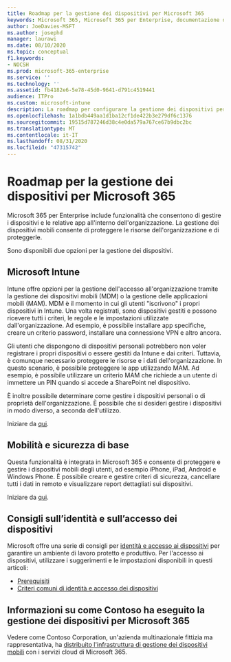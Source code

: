 ```yaml
---
title: Roadmap per la gestione dei dispositivi per Microsoft 365
keywords: Microsoft 365, Microsoft 365 per Enterprise, documentazione di Microsoft 365, gestione dei dispositivi mobili, Intune
author: JoeDavies-MSFT
ms.author: josephd
manager: laurawi
ms.date: 08/10/2020
ms.topic: conceptual
f1.keywords:
- NOCSH
ms.prod: microsoft-365-enterprise
ms.service: ''
ms.technology: ''
ms.assetid: fb4182e6-5e78-45d0-9641-d791c4519441
audience: ITPro
ms.custom: microsoft-intune
description: La roadmap per configurare la gestione dei dispositivi per Microsoft 365.
ms.openlocfilehash: 1a1bdb449aa1d1ba12cf1de422b3e279df6c1376
ms.sourcegitcommit: 19515d787246d38c4e0da579a767ce67b9dbc2bc
ms.translationtype: MT
ms.contentlocale: it-IT
ms.lasthandoff: 08/31/2020
ms.locfileid: "47315742"
---
```

# <a name="device-management-roadmap-for-microsoft-365"></a>Roadmap per la gestione dei dispositivi per Microsoft 365


Microsoft 365 per Enterprise include funzionalità che consentono di gestire i dispositivi e le relative app all'interno dell'organizzazione. La gestione dei dispositivi mobili consente di proteggere le risorse dell'organizzazione e di proteggerle.

Sono disponibili due opzioni per la gestione dei dispositivi.

## <a name="microsoft-intune"></a>Microsoft Intune

Intune offre opzioni per la gestione dell'accesso all'organizzazione tramite la gestione dei dispositivi mobili (MDM) o la gestione delle applicazioni mobili (MAM). MDM è il momento in cui gli utenti "iscrivono" i propri dispositivi in Intune. Una volta registrati, sono dispositivi gestiti e possono ricevere tutti i criteri, le regole e le impostazioni utilizzate dall'organizzazione. Ad esempio, è possibile installare app specifiche, creare un criterio password, installare una connessione VPN e altro ancora.

Gli utenti che dispongono di dispositivi personali potrebbero non voler registrare i propri dispositivi o essere gestiti da Intune e dai criteri. Tuttavia, è comunque necessario proteggere le risorse e i dati dell'organizzazione. In questo scenario, è possibile proteggere le app utilizzando MAM. Ad esempio, è possibile utilizzare un criterio MAM che richiede a un utente di immettere un PIN quando si accede a SharePoint nel dispositivo.

È inoltre possibile determinare come gestire i dispositivi personali o di proprietà dell'organizzazione. È possibile che si desideri gestire i dispositivi in modo diverso, a seconda dell'utilizzo. 

Iniziare da [qui](https://docs.microsoft.com/mem/intune/fundamentals/planning-guide).

## <a name="basic-mobility-and-security"></a>Mobilità e sicurezza di base
 
Questa funzionalità è integrata in Microsoft 365 e consente di proteggere e gestire i dispositivi mobili degli utenti, ad esempio iPhone, iPad, Android e Windows Phone. È possibile creare e gestire criteri di sicurezza, cancellare tutti i dati in remoto e visualizzare report dettagliati sui dispositivi. 

Iniziare da [qui](https://support.microsoft.com/office/set-up-basic-mobility-and-security-dd892318-bc44-4eb1-af00-9db5430be3cd).
 
## <a name="identity-and-device-access-recommendations"></a>Consigli sull’identità e sull’accesso dei dispositivi

Microsoft offre una serie di consigli per [identità e accesso ai dispositivi](microsoft-365-policies-configurations.md) per garantire un ambiente di lavoro protetto e produttivo. Per l'accesso ai dispositivi, utilizzare i suggerimenti e le impostazioni disponibili in questi articoli:

- [Prerequisiti](identity-access-prerequisites.md)
- [Criteri comuni di identità e accesso dei dispositivi](identity-access-policies.md)

## <a name="how-contoso-did-device-management-for-microsoft-365"></a>Informazioni su come Contoso ha eseguito la gestione dei dispositivi per Microsoft 365

Vedere come Contoso Corporation, un'azienda multinazionale fittizia ma rappresentativa, ha [distribuito l'infrastruttura di gestione dei dispositivi mobili](contoso-mdm.md) con i servizi cloud di Microsoft 365.
